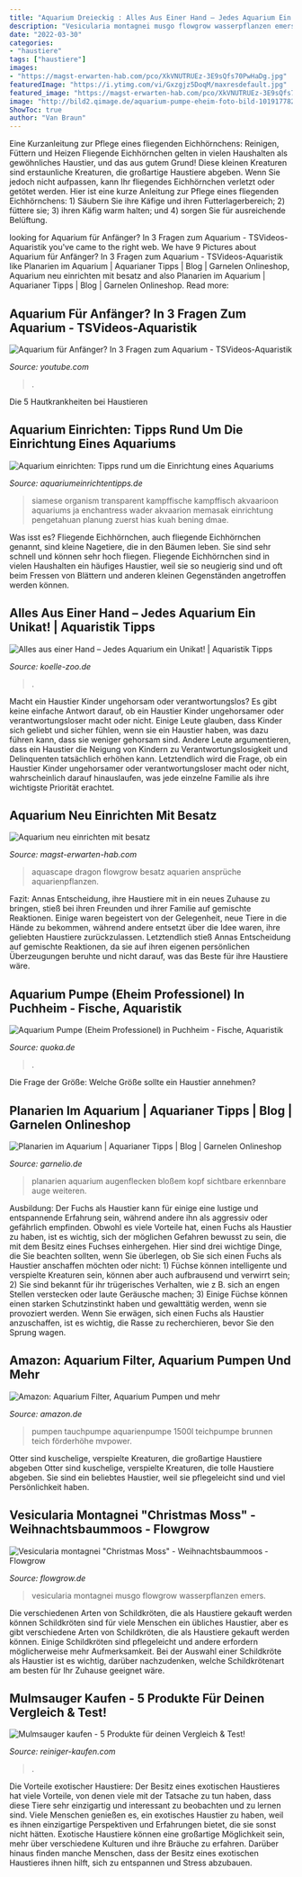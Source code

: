 ```yaml
---
title: "Aquarium Dreieckig : Alles Aus Einer Hand – Jedes Aquarium Ein Unikat!"
description: "Vesicularia montagnei musgo flowgrow wasserpflanzen emers"
date: "2022-03-30"
categories:
- "haustiere"
tags: ["haustiere"]
images:
- "https://magst-erwarten-hab.com/pco/XkVNUTRUEz-3E9sQfs70PwHaDg.jpg"
featuredImage: "https://i.ytimg.com/vi/Gxzgjz5DoqM/maxresdefault.jpg"
featured_image: "https://magst-erwarten-hab.com/pco/XkVNUTRUEz-3E9sQfs70PwHaDg.jpg"
image: "http://bild2.qimage.de/aquarium-pumpe-eheim-foto-bild-101917782.jpg"
ShowToc: true
author: "Van Braun"
---
```



Eine Kurzanleitung zur Pflege eines fliegenden Eichhörnchens: Reinigen, Füttern und Heizen
Fliegende Eichhörnchen gelten in vielen Haushalten als gewöhnliches Haustier, und das aus gutem Grund! Diese kleinen Kreaturen sind erstaunliche Kreaturen, die großartige Haustiere abgeben. Wenn Sie jedoch nicht aufpassen, kann Ihr fliegendes Eichhörnchen verletzt oder getötet werden. Hier ist eine kurze Anleitung zur Pflege eines fliegenden Eichhörnchens: 1) Säubern Sie ihre Käfige und ihren Futterlagerbereich; 2) füttere sie; 3) ihren Käfig warm halten; und 4) sorgen Sie für ausreichende Belüftung.

	

		
looking for Aquarium für Anfänger? In 3 Fragen zum Aquarium - TSVideos-Aquaristik you've came to the right web. We have 9 Pictures about Aquarium für Anfänger? In 3 Fragen zum Aquarium - TSVideos-Aquaristik like Planarien im Aquarium | Aquarianer Tipps | Blog | Garnelen Onlineshop, Aquarium neu einrichten mit besatz and also Planarien im Aquarium | Aquarianer Tipps | Blog | Garnelen Onlineshop. Read more:
		
    
## Aquarium Für Anfänger? In 3 Fragen Zum Aquarium - TSVideos-Aquaristik

<img loading=lazy src="https://i.ytimg.com/vi/Gxzgjz5DoqM/maxresdefault.jpg" onerror="this.onerror=null;this.src='https://tse4.mm.bing.net/th?id=OIP.UOullrVLzpPwdxzibsRxXwHaEK&amp;pid=15.1';" alt="Aquarium für Anfänger? In 3 Fragen zum Aquarium - TSVideos-Aquaristik">

_Source: youtube.com_

>. 

	

Die 5 Hautkrankheiten bei Haustieren

    
## Aquarium Einrichten: Tipps Rund Um Die Einrichtung Eines Aquariums

<img loading=lazy src="https://www.aquariumeinrichtentipps.de/wp-content/uploads/2018/01/isolated-2377236_1280.png" onerror="this.onerror=null;this.src='https://tse3.mm.bing.net/th?id=OIP.d4uNgnCpADsFmrNnYfVmUwHaGp&amp;pid=15.1';" alt="Aquarium einrichten: Tipps rund um die Einrichtung eines Aquariums">

_Source: aquariumeinrichtentipps.de_

>siamese organism transparent kampffische kampffisch akvaarioon aquariums ja enchantress wader akvaarion memasak einrichtung pengetahuan planung zuerst hias kuah bening dmae. 

	

Was isst es?
Fliegende Eichhörnchen, auch fliegende Eichhörnchen genannt, sind kleine Nagetiere, die in den Bäumen leben. Sie sind sehr schnell und können sehr hoch fliegen. Fliegende Eichhörnchen sind in vielen Haushalten ein häufiges Haustier, weil sie so neugierig sind und oft beim Fressen von Blättern und anderen kleinen Gegenständen angetroffen werden können.

    
## Alles Aus Einer Hand – Jedes Aquarium Ein Unikat! | Aquaristik Tipps

<img loading=lazy src="https://www.koelle-zoo.de/media/image/b7/1c/0d/Teaser_Aquarium.jpg" onerror="this.onerror=null;this.src='https://tse2.mm.bing.net/th?id=OIP.eMYTVRTmMB8YcGlBBB8jegHaDx&amp;pid=15.1';" alt="Alles aus einer Hand – Jedes Aquarium ein Unikat! | Aquaristik Tipps">

_Source: koelle-zoo.de_

>. 

	

Macht ein Haustier Kinder ungehorsam oder verantwortungslos?
Es gibt keine einfache Antwort darauf, ob ein Haustier Kinder ungehorsamer oder verantwortungsloser macht oder nicht. Einige Leute glauben, dass Kinder sich geliebt und sicher fühlen, wenn sie ein Haustier haben, was dazu führen kann, dass sie weniger gehorsam sind. Andere Leute argumentieren, dass ein Haustier die Neigung von Kindern zu Verantwortungslosigkeit und Delinquenten tatsächlich erhöhen kann. Letztendlich wird die Frage, ob ein Haustier Kinder ungehorsamer oder verantwortungsloser macht oder nicht, wahrscheinlich darauf hinauslaufen, was jede einzelne Familie als ihre wichtigste Priorität erachtet.

    
## Aquarium Neu Einrichten Mit Besatz

<img loading=lazy src="https://magst-erwarten-hab.com/pco/XkVNUTRUEz-3E9sQfs70PwHaDg.jpg" onerror="this.onerror=null;this.src='https://tse2.mm.bing.net/th?id=OIP.YrszoodxsBfD2eDPAZ67mAAAAA&amp;pid=15.1';" alt="Aquarium neu einrichten mit besatz">

_Source: magst-erwarten-hab.com_

>aquascape dragon flowgrow besatz aquarien ansprüche aquarienpflanzen. 

	

Fazit:
Annas Entscheidung, ihre Haustiere mit in ein neues Zuhause zu bringen, stieß bei ihren Freunden und ihrer Familie auf gemischte Reaktionen. Einige waren begeistert von der Gelegenheit, neue Tiere in die Hände zu bekommen, während andere entsetzt über die Idee waren, ihre geliebten Haustiere zurückzulassen. Letztendlich stieß Annas Entscheidung auf gemischte Reaktionen, da sie auf ihren eigenen persönlichen Überzeugungen beruhte und nicht darauf, was das Beste für ihre Haustiere wäre.

    
## Aquarium Pumpe (Eheim Professionel) In Puchheim - Fische, Aquaristik

<img loading=lazy src="http://bild2.qimage.de/aquarium-pumpe-eheim-foto-bild-101917782.jpg" onerror="this.onerror=null;this.src='https://tse3.mm.bing.net/th?id=OIP.v9dKRdY1quA_da5vq3FiAQHaJC&amp;pid=15.1';" alt="Aquarium Pumpe (Eheim Professionel) in Puchheim - Fische, Aquaristik">

_Source: quoka.de_

>. 

	

Die Frage der Größe: Welche Größe sollte ein Haustier annehmen?

    
## Planarien Im Aquarium | Aquarianer Tipps | Blog | Garnelen Onlineshop

<img loading=lazy src="https://www.garnelio.de/media/image/65/1f/de/plana_23.jpg" onerror="this.onerror=null;this.src='https://tse4.mm.bing.net/th?id=OIP.OlCwlr1d45fPCThAXggUGgHaFO&amp;pid=15.1';" alt="Planarien im Aquarium | Aquarianer Tipps | Blog | Garnelen Onlineshop">

_Source: garnelio.de_

>planarien aquarium augenflecken bloßem kopf sichtbare erkennbare auge weiteren. 

	

Ausbildung:
Der Fuchs als Haustier kann für einige eine lustige und entspannende Erfahrung sein, während andere ihn als aggressiv oder gefährlich empfinden. Obwohl es viele Vorteile hat, einen Fuchs als Haustier zu haben, ist es wichtig, sich der möglichen Gefahren bewusst zu sein, die mit dem Besitz eines Fuchses einhergehen. Hier sind drei wichtige Dinge, die Sie beachten sollten, wenn Sie überlegen, ob Sie sich einen Fuchs als Haustier anschaffen möchten oder nicht: 1) Füchse können intelligente und verspielte Kreaturen sein, können aber auch aufbrausend und verwirrt sein; 2) Sie sind bekannt für ihr trügerisches Verhalten, wie z B. sich an engen Stellen verstecken oder laute Geräusche machen; 3) Einige Füchse können einen starken Schutzinstinkt haben und gewalttätig werden, wenn sie provoziert werden. Wenn Sie erwägen, sich einen Fuchs als Haustier anzuschaffen, ist es wichtig, die Rasse zu recherchieren, bevor Sie den Sprung wagen.

    
## Amazon: Aquarium Filter, Aquarium Pumpen Und Mehr

<img loading=lazy src="https://images-na.ssl-images-amazon.com/images/I/41WCKMvGydL._AC._SR180,230.jpg" onerror="this.onerror=null;this.src='https://tse3.mm.bing.net/th?id=OIP.S9RN7vF3-ejgBgOmP5VJpQAAAA&amp;pid=15.1';" alt="Amazon: Aquarium Filter, Aquarium Pumpen und mehr">

_Source: amazon.de_

>pumpen tauchpumpe aquarienpumpe 1500l teichpumpe brunnen teich förderhöhe mvpower. 

	

Otter sind kuschelige, verspielte Kreaturen, die großartige Haustiere abgeben
Otter sind kuschelige, verspielte Kreaturen, die tolle Haustiere abgeben. Sie sind ein beliebtes Haustier, weil sie pflegeleicht sind und viel Persönlichkeit haben.

    
## Vesicularia Montagnei &quot;Christmas Moss&quot; - Weihnachtsbaummoos - Flowgrow

<img loading=lazy src="http://www.flowgrow.de/db/images/wasserpflanzen/detail/vesicularia-montagnei-christmas-moss-4f7a024b84138.jpg" onerror="this.onerror=null;this.src='https://tse1.mm.bing.net/th?id=OIP.wshDcBCjzl870n2OKQklxwHaFi&amp;pid=15.1';" alt="Vesicularia montagnei &quot;Christmas Moss&quot; - Weihnachtsbaummoos - Flowgrow">

_Source: flowgrow.de_

>vesicularia montagnei musgo flowgrow wasserpflanzen emers. 

	

Die verschiedenen Arten von Schildkröten, die als Haustiere gekauft werden können
Schildkröten sind für viele Menschen ein übliches Haustier, aber es gibt verschiedene Arten von Schildkröten, die als Haustiere gekauft werden können. Einige Schildkröten sind pflegeleicht und andere erfordern möglicherweise mehr Aufmerksamkeit. Bei der Auswahl einer Schildkröte als Haustier ist es wichtig, darüber nachzudenken, welche Schildkrötenart am besten für Ihr Zuhause geeignet wäre.

    
## Mulmsauger Kaufen - 5 Produkte Für Deinen Vergleich &amp; Test!

<img loading=lazy src="https://reiniger-kaufen.com/wp-content/plugins/aawp/public/image.php?url=aHR0cHM6Ly9tLm1lZGlhLWFtYXpvbi5jb20vaW1hZ2VzL0kvMjF3bFVpTjNJVUwuanBn" onerror="this.onerror=null;this.src='https://tse1.mm.bing.net/th?id=OIP.3MXVuaxmEzhhzrWj7Z6gqAEsBW&amp;pid=15.1';" alt="Mulmsauger kaufen - 5 Produkte für deinen Vergleich &amp; Test!">

_Source: reiniger-kaufen.com_

>. 

	

Die Vorteile exotischer Haustiere: Der Besitz eines exotischen Haustieres hat viele Vorteile, von denen viele mit der Tatsache zu tun haben, dass diese Tiere sehr einzigartig und interessant zu beobachten und zu lernen sind.
Viele Menschen genießen es, ein exotisches Haustier zu haben, weil es ihnen einzigartige Perspektiven und Erfahrungen bietet, die sie sonst nicht hätten. Exotische Haustiere können eine großartige Möglichkeit sein, mehr über verschiedene Kulturen und ihre Bräuche zu erfahren. Darüber hinaus finden manche Menschen, dass der Besitz eines exotischen Haustieres ihnen hilft, sich zu entspannen und Stress abzubauen.

